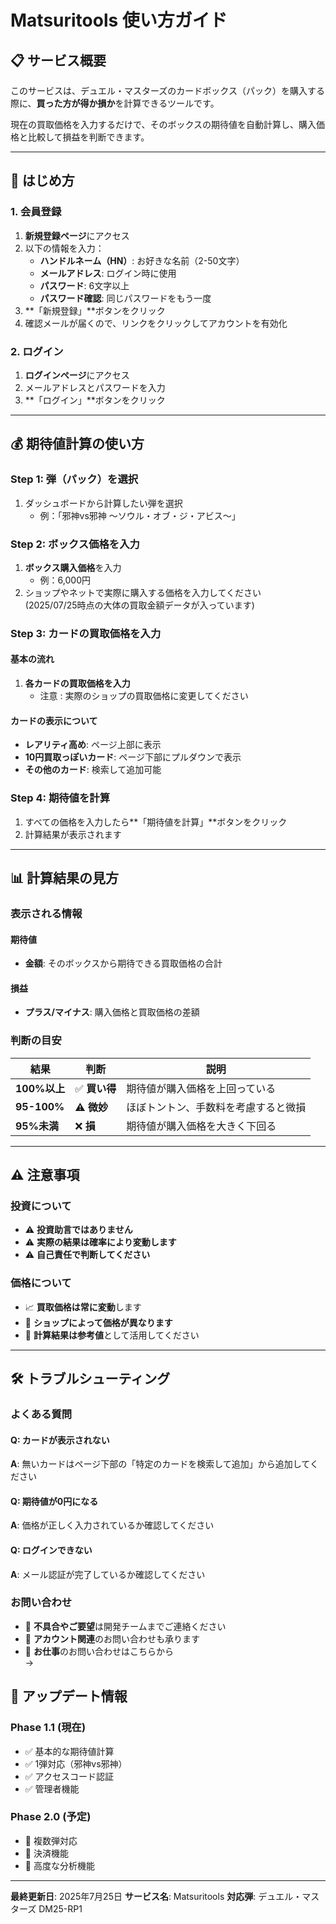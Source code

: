 # Matsuritools 使い方ガイド

## 📋 サービス概要

このサービスは、デュエル・マスターズのカードボックス（パック）を購入する際に、**買った方が得か損か**を計算できるツールです。

現在の買取価格を入力するだけで、そのボックスの期待値を自動計算し、購入価格と比較して損益を判断できます。

---

## 🚀 はじめ方

### 1. 会員登録

1. **新規登録ページ**にアクセス
2. 以下の情報を入力：
   - **ハンドルネーム（HN）**: お好きな名前（2-50文字）
   - **メールアドレス**: ログイン時に使用
   - **パスワード**: 6文字以上
   - **パスワード確認**: 同じパスワードをもう一度
3. **「新規登録」**ボタンをクリック
4. 確認メールが届くので、リンクをクリックしてアカウントを有効化

### 2. ログイン

1. **ログインページ**にアクセス
2. メールアドレスとパスワードを入力
3. **「ログイン」**ボタンをクリック

---

## 💰 期待値計算の使い方

### Step 1: 弾（パック）を選択

1. ダッシュボードから計算したい弾を選択
   - 例：「邪神vs邪神 ～ソウル・オブ・ジ・アビス～」

### Step 2: ボックス価格を入力

1. **ボックス購入価格**を入力
   - 例：6,000円
2. ショップやネットで実際に購入する価格を入力してください  
(2025/07/25時点の大体の買取金額データが入っています)

### Step 3: カードの買取価格を入力

#### 基本の流れ
1. **各カードの買取価格を入力**
   - 注意 : 実際のショップの買取価格に変更してください

#### カードの表示について
- **レアリティ高め**: ページ上部に表示
- **10円買取っぽいカード**: ページ下部にプルダウンで表示
- **その他のカード**: 検索して追加可能

### Step 4: 期待値を計算

1. すべての価格を入力したら**「期待値を計算」**ボタンをクリック
2. 計算結果が表示されます

---

## 📊 計算結果の見方

### 表示される情報

#### 期待値
- **金額**: そのボックスから期待できる買取価格の合計

#### 損益
- **プラス/マイナス**: 購入価格と買取価格の差額

### 判断の目安

| 結果 | 判断 | 説明 |
|------|------|------|
| **100%以上** | ✅ **買い得** | 期待値が購入価格を上回っている |
| **95-100%** | ⚠️ **微妙** | ほぼトントン、手数料を考慮すると微損 |
| **95%未満** | ❌ **損** | 期待値が購入価格を大きく下回る |

---
## ⚠️ 注意事項

### 投資について
- ⚠️ **投資助言ではありません**
- ⚠️ **実際の結果は確率により変動します**
- ⚠️ **自己責任で判断してください**

### 価格について
- 📈 **買取価格は常に変動**します
- 🏪 **ショップによって価格が異なります**
- 🔄 **計算結果は参考値**として活用してください

---

## 🛠️ トラブルシューティング

### よくある質問

#### Q: カードが表示されない
**A**: 無いカードはページ下部の「特定のカードを検索して追加」から追加してください

#### Q: 期待値が0円になる
**A**: 価格が正しく入力されているか確認してください

#### Q: ログインできない
**A**: メール認証が完了しているか確認してください

### お問い合わせ
- 💬 **不具合やご要望**は開発チームまでご連絡ください
- 📧 **アカウント関連**のお問い合わせも承ります
- 🏢 **お仕事**のお問い合わせはこちらから  
→


## 🔄 アップデート情報

### Phase 1.1 (現在)
- ✅ 基本的な期待値計算
- ✅ 1弾対応（邪神vs邪神）
- ✅ アクセスコード認証
- ✅ 管理者機能

### Phase 2.0 (予定)
- 🚀 複数弾対応
- 🚀 決済機能
- 🚀 高度な分析機能

---

**最終更新日**: 2025年7月25日
**サービス名**: Matsuritools
**対応弾**: デュエル・マスターズ DM25-RP1